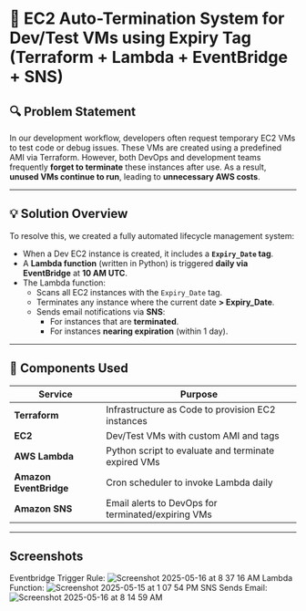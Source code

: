 # 🧠 EC2 Auto-Termination System for Dev/Test VMs using Expiry Tag (Terraform + Lambda + EventBridge + SNS)

## 🔍 Problem Statement

In our development workflow, developers often request temporary EC2 VMs to test code or debug issues. These VMs are created using a predefined AMI via Terraform. However, both DevOps and development teams frequently **forget to terminate** these instances after use. As a result, **unused VMs continue to run**, leading to **unnecessary AWS costs**.

---

## 💡 Solution Overview

To resolve this, we created a fully automated lifecycle management system:

- When a Dev EC2 instance is created, it includes a **`Expiry_Date` tag**.
- A **Lambda function** (written in Python) is triggered **daily via EventBridge** at **10 AM UTC**.
- The Lambda function:
  - Scans all EC2 instances with the `Expiry_Date` tag.
  - Terminates any instance where the current date **> Expiry_Date**.
  - Sends email notifications via **SNS**:
    - For instances that are **terminated**.
    - For instances **nearing expiration** (within 1 day).
      
---

## 🧱 Components Used

| Service         | Purpose                                           |
|----------------|---------------------------------------------------|
| **Terraform**   | Infrastructure as Code to provision EC2 instances |
| **EC2**          | Dev/Test VMs with custom AMI and tags            |
| **AWS Lambda**   | Python script to evaluate and terminate expired VMs |
| **Amazon EventBridge** | Cron scheduler to invoke Lambda daily |
| **Amazon SNS**   | Email alerts to DevOps for terminated/expiring VMs |

---

## Screenshots
Eventbridge Trigger Rule:
![Screenshot 2025-05-16 at 8 37 16 AM](https://github.com/user-attachments/assets/3b038e37-f61f-40b3-bbfc-404b090d767b)
Lambda Function:
![Screenshot 2025-05-15 at 1 07 54 PM](https://github.com/user-attachments/assets/708a0cb3-373c-43f5-86af-196e232c7154)
  SNS Sends Email:
![Screenshot 2025-05-16 at 8 14 59 AM](https://github.com/user-attachments/assets/babcf2d7-c55a-49cc-bbed-8921a489d5e2)
